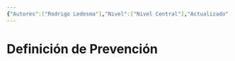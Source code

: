 ```yaml
---
{"Autores":["Rodrigo Ledesma"],"Nivel":["Nivel Central"],"Actualizado":"2025-06-13","Fecha de Creación":"2025-06-13","tags":["Conceptos","ConceptosGenerales"],"dg-publish":true,"df-home":false,"permalink":"/prevencion/","dgPassFrontmatter":true,"noteIcon":"","created":"2025-06-13T08:38:57.444-04:00","updated":"2025-06-14T23:31:12.357-04:00"}
---
```


# Definición de Prevención 
